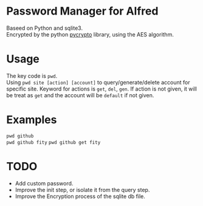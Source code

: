 Password Manager for Alfred
===========================

Baseed on Python and sqlite3.  
Encrypted by the python [pycrypto](https://www.dlitz.net/software/pycrypto/) library, using the AES algorithm.


Usage
=====
The key code is `pwd`.  
Using `pwd site [action] [account]` to query/generate/delete account for specific site.
Keyword for actions is `get`, `del`, `gen`.
If action is not given, it will be treat as `get` and the account will be `default` if not given.

Examples
=========
`pwd github`  
`pwd github fity`
`pwd github get fity`

TODO
====
* Add custom password.
* Improve the init step, or isolate it from the query step.
* Improve the Encryption process of the sqlite db file.
